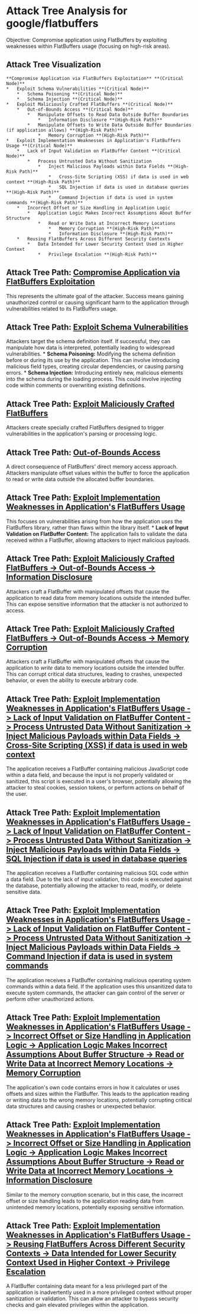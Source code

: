 # Attack Tree Analysis for google/flatbuffers

Objective: Compromise application using FlatBuffers by exploiting weaknesses within FlatBuffers usage (focusing on high-risk areas).

## Attack Tree Visualization

```
**Compromise Application via FlatBuffers Exploitation** **(Critical Node)**
*   Exploit Schema Vulnerabilities **(Critical Node)**
    *   Schema Poisoning **(Critical Node)**
    *   Schema Injection **(Critical Node)**
*   Exploit Maliciously Crafted FlatBuffers **(Critical Node)**
    *   Out-of-Bounds Access **(Critical Node)**
        *   Manipulate Offsets to Read Data Outside Buffer Boundaries
            *   Information Disclosure **(High-Risk Path)**
        *   Manipulate Offsets to Write Data Outside Buffer Boundaries (if application allows) **(High-Risk Path)**
            *   Memory Corruption **(High-Risk Path)**
*   Exploit Implementation Weaknesses in Application's FlatBuffers Usage **(Critical Node)**
    *   Lack of Input Validation on FlatBuffer Content **(Critical Node)**
        *   Process Untrusted Data Without Sanitization
            *   Inject Malicious Payloads within Data Fields **(High-Risk Path)**
                *   Cross-Site Scripting (XSS) if data is used in web context **(High-Risk Path)**
                *   SQL Injection if data is used in database queries **(High-Risk Path)**
                *   Command Injection if data is used in system commands **(High-Risk Path)**
    *   Incorrect Offset or Size Handling in Application Logic
        *   Application Logic Makes Incorrect Assumptions About Buffer Structure
            *   Read or Write Data at Incorrect Memory Locations
                *   Memory Corruption **(High-Risk Path)**
                *   Information Disclosure **(High-Risk Path)**
    *   Reusing FlatBuffers Across Different Security Contexts
        *   Data Intended for Lower Security Context Used in Higher Context
            *   Privilege Escalation **(High-Risk Path)**
```


## Attack Tree Path: [Compromise Application via FlatBuffers Exploitation](./attack_tree_paths/compromise_application_via_flatbuffers_exploitation.md)

This represents the ultimate goal of the attacker. Success means gaining unauthorized control or causing significant harm to the application through vulnerabilities related to its FlatBuffers usage.

## Attack Tree Path: [Exploit Schema Vulnerabilities](./attack_tree_paths/exploit_schema_vulnerabilities.md)

Attackers target the schema definition itself. If successful, they can manipulate how data is interpreted, potentially leading to widespread vulnerabilities.
        *   **Schema Poisoning:** Modifying the schema definition before or during its use by the application. This can involve introducing malicious field types, creating circular dependencies, or causing parsing errors.
        *   **Schema Injection:** Introducing entirely new, malicious elements into the schema during the loading process. This could involve injecting code within comments or overwriting existing definitions.

## Attack Tree Path: [Exploit Maliciously Crafted FlatBuffers](./attack_tree_paths/exploit_maliciously_crafted_flatbuffers.md)

Attackers create specially crafted FlatBuffers designed to trigger vulnerabilities in the application's parsing or processing logic.

## Attack Tree Path: [Out-of-Bounds Access](./attack_tree_paths/out-of-bounds_access.md)

A direct consequence of FlatBuffers' direct memory access approach. Attackers manipulate offset values within the buffer to force the application to read or write data outside the allocated buffer boundaries.

## Attack Tree Path: [Exploit Implementation Weaknesses in Application's FlatBuffers Usage](./attack_tree_paths/exploit_implementation_weaknesses_in_application's_flatbuffers_usage.md)

This focuses on vulnerabilities arising from how the application *uses* the FlatBuffers library, rather than flaws within the library itself.
        *   **Lack of Input Validation on FlatBuffer Content:** The application fails to validate the data received within a FlatBuffer, allowing attackers to inject malicious payloads.

## Attack Tree Path: [Exploit Maliciously Crafted FlatBuffers -> Out-of-Bounds Access -> Information Disclosure](./attack_tree_paths/exploit_maliciously_crafted_flatbuffers_-_out-of-bounds_access_-_information_disclosure.md)

Attackers craft a FlatBuffer with manipulated offsets that cause the application to read data from memory locations outside the intended buffer. This can expose sensitive information that the attacker is not authorized to access.

## Attack Tree Path: [Exploit Maliciously Crafted FlatBuffers -> Out-of-Bounds Access -> Memory Corruption](./attack_tree_paths/exploit_maliciously_crafted_flatbuffers_-_out-of-bounds_access_-_memory_corruption.md)

Attackers craft a FlatBuffer with manipulated offsets that cause the application to *write* data to memory locations outside the intended buffer. This can corrupt critical data structures, leading to crashes, unexpected behavior, or even the ability to execute arbitrary code.

## Attack Tree Path: [Exploit Implementation Weaknesses in Application's FlatBuffers Usage -> Lack of Input Validation on FlatBuffer Content -> Process Untrusted Data Without Sanitization -> Inject Malicious Payloads within Data Fields -> Cross-Site Scripting (XSS) if data is used in web context](./attack_tree_paths/exploit_implementation_weaknesses_in_application's_flatbuffers_usage_-_lack_of_input_validation_on_f_5419f4fd.md)

The application receives a FlatBuffer containing malicious JavaScript code within a data field, and because the input is not properly validated or sanitized, this script is executed in a user's browser, potentially allowing the attacker to steal cookies, session tokens, or perform actions on behalf of the user.

## Attack Tree Path: [Exploit Implementation Weaknesses in Application's FlatBuffers Usage -> Lack of Input Validation on FlatBuffer Content -> Process Untrusted Data Without Sanitization -> Inject Malicious Payloads within Data Fields -> SQL Injection if data is used in database queries](./attack_tree_paths/exploit_implementation_weaknesses_in_application's_flatbuffers_usage_-_lack_of_input_validation_on_f_4b65d522.md)

The application receives a FlatBuffer containing malicious SQL code within a data field. Due to the lack of input validation, this code is executed against the database, potentially allowing the attacker to read, modify, or delete sensitive data.

## Attack Tree Path: [Exploit Implementation Weaknesses in Application's FlatBuffers Usage -> Lack of Input Validation on FlatBuffer Content -> Process Untrusted Data Without Sanitization -> Inject Malicious Payloads within Data Fields -> Command Injection if data is used in system commands](./attack_tree_paths/exploit_implementation_weaknesses_in_application's_flatbuffers_usage_-_lack_of_input_validation_on_f_c1b1efbf.md)

The application receives a FlatBuffer containing malicious operating system commands within a data field. If the application uses this unsanitized data to execute system commands, the attacker can gain control of the server or perform other unauthorized actions.

## Attack Tree Path: [Exploit Implementation Weaknesses in Application's FlatBuffers Usage -> Incorrect Offset or Size Handling in Application Logic -> Application Logic Makes Incorrect Assumptions About Buffer Structure -> Read or Write Data at Incorrect Memory Locations -> Memory Corruption](./attack_tree_paths/exploit_implementation_weaknesses_in_application's_flatbuffers_usage_-_incorrect_offset_or_size_hand_f529aea5.md)

The application's own code contains errors in how it calculates or uses offsets and sizes within the FlatBuffer. This leads to the application reading or writing data to the wrong memory locations, potentially corrupting critical data structures and causing crashes or unexpected behavior.

## Attack Tree Path: [Exploit Implementation Weaknesses in Application's FlatBuffers Usage -> Incorrect Offset or Size Handling in Application Logic -> Application Logic Makes Incorrect Assumptions About Buffer Structure -> Read or Write Data at Incorrect Memory Locations -> Information Disclosure](./attack_tree_paths/exploit_implementation_weaknesses_in_application's_flatbuffers_usage_-_incorrect_offset_or_size_hand_1f8e04cd.md)

Similar to the memory corruption scenario, but in this case, the incorrect offset or size handling leads to the application reading data from unintended memory locations, potentially exposing sensitive information.

## Attack Tree Path: [Exploit Implementation Weaknesses in Application's FlatBuffers Usage -> Reusing FlatBuffers Across Different Security Contexts -> Data Intended for Lower Security Context Used in Higher Context -> Privilege Escalation](./attack_tree_paths/exploit_implementation_weaknesses_in_application's_flatbuffers_usage_-_reusing_flatbuffers_across_di_90c8986e.md)

A FlatBuffer containing data meant for a less privileged part of the application is inadvertently used in a more privileged context without proper sanitization or validation. This can allow an attacker to bypass security checks and gain elevated privileges within the application.

